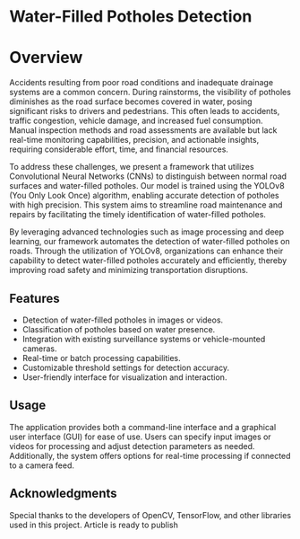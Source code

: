 # Water-Filled Potholes Detection

# Overview

Accidents resulting from poor road conditions and inadequate drainage systems are a common concern. During rainstorms, the visibility of potholes diminishes as the road surface becomes covered in water, posing significant risks to drivers and pedestrians. This often leads to accidents, traffic congestion, vehicle damage, and increased fuel consumption. Manual inspection methods and road assessments are available but lack real-time monitoring capabilities, precision, and actionable insights, requiring considerable effort, time, and financial resources.

To address these challenges, we present a framework that utilizes Convolutional Neural Networks (CNNs) to distinguish between normal road surfaces and water-filled potholes. Our model is trained using the YOLOv8 (You Only Look Once) algorithm, enabling accurate detection of potholes with high precision. This system aims to streamline road maintenance and repairs by facilitating the timely identification of water-filled potholes.

By leveraging advanced technologies such as image processing and deep learning, our framework automates the detection of water-filled potholes on roads. Through the utilization of YOLOv8, organizations can enhance their capability to detect water-filled potholes accurately and efficiently, thereby improving road safety and minimizing transportation disruptions.

## Features

- Detection of water-filled potholes in images or videos.
- Classification of potholes based on water presence.
- Integration with existing surveillance systems or vehicle-mounted cameras.
- Real-time or batch processing capabilities.
- Customizable threshold settings for detection accuracy.
- User-friendly interface for visualization and interaction.


## Usage

The application provides both a command-line interface and a graphical user interface (GUI) for ease of use. Users can specify input images or videos for processing and adjust detection parameters as needed. Additionally, the system offers options for real-time processing if connected to a camera feed.



## Acknowledgments

Special thanks to the developers of OpenCV, TensorFlow, and other libraries used in this project. Article is ready to publish

